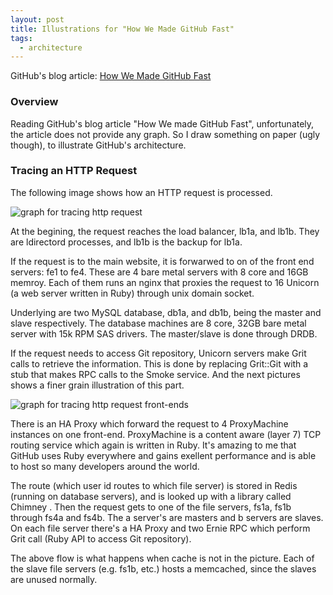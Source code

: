 ```yaml
---
layout: post
title: Illustrations for "How We Made GitHub Fast"
tags:
  - architecture
---
```

GitHub's blog article:
<a href="https://github.com/blog/530-how-we-made-github-fast">How We Made GitHub Fast</a>

### Overview

Reading GitHub's blog article "How We made GitHub Fast",
unfortunately, the article does not provide any graph. So I draw
something on paper (ugly though), to illustrate GitHub's architecture.

<!--more-->

### Tracing an HTTP Request

The following image shows how an HTTP request is processed.

<img src="{{ site.url }}/images/posts/2013-05-20/github-tracing-http-request.jpg" alt="graph for tracing http request"/>

At the begining, the request reaches the load balancer, lb1a, and
lb1b. They are ldirectord processes, and lb1b is the backup for lb1a.

If the request is to the main website, it is forwarwed to on of the
front end servers: fe1 to fe4. These are 4 bare metal servers with 8
core and 16GB memroy. Each of them runs an nginx that proxies the
request to 16 Unicorn (a web server written in Ruby) through unix
domain socket.

Underlying are two MySQL database, db1a, and db1b, being the master
and slave respectively. The database machines are 8 core, 32GB bare
metal server with 15k RPM SAS drivers. The master/slave is done
through DRDB.

If the request needs to access Git repository, Unicorn servers make
Grit calls to retrieve the information. This is done by replacing
Grit::Git with a stub that makes RPC calls to the Smoke service. And
the next pictures shows a finer grain illustration of this part.

<img src="{{ site.url }}/images/posts/2013-05-20/github-tracing-http-request-frontends.jpg" alt="graph for tracing http request front-ends"/>

There is an HA Proxy which forward the request to 4 ProxyMachine
instances on one front-end. ProxyMachine is a content aware (layer 7)
TCP routing service which again is written in Ruby. It's amazing to me
that GitHub uses Ruby everywhere and gains exellent performance and is
able to host so many developers around the world.

The route (which user id routes to which file server) is stored in
Redis (running on database servers), and is looked up with a library
called Chimney . Then the request gets to one of the file servers,
fs1a, fs1b through fs4a and fs4b. The a server's are masters and b
servers are slaves. On each file server there's a HA Proxy and two
Ernie RPC which perform Grit call (Ruby API to access Git repository).

The above flow is what happens when cache is not in the picture. Each
of the slave file servers (e.g. fs1b, etc.) hosts a memcached, since
the slaves are unused normally.
